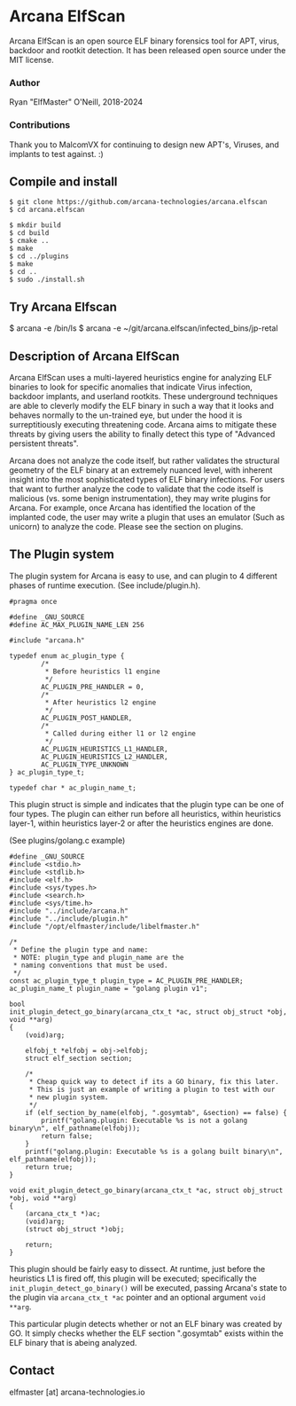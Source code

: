 # Arcana ElfScan

Arcana ElfScan is an open source ELF binary forensics tool for APT, virus,
backdoor and rootkit detection. It has been released open source under the MIT
license.

### Author

Ryan "ElfMaster" O'Neill, 2018-2024

### Contributions

Thank you to MalcomVX for continuing to design new APT's, Viruses, and implants
to test against. :)

## Compile and install

```
$ git clone https://github.com/arcana-technologies/arcana.elfscan
$ cd arcana.elfscan

$ mkdir build
$ cd build
$ cmake ..
$ make
$ cd ../plugins
$ make
$ cd ..
$ sudo ./install.sh
```

## Try Arcana Elfscan

$ arcana -e /bin/ls
$ arcana -e ~/git/arcana.elfscan/infected_bins/jp-retal

## Description of Arcana ElfScan

Arcana ElfScan uses a multi-layered heuristics engine for analyzing ELF
binaries to look for specific anomalies that indicate  Virus infection, backdoor
implants, and userland rootkits. These underground techniques are able to
cleverly modify the ELF binary in such a way that it looks and behaves normally
to the un-trained eye, but under the hood it is surreptitiously executing
threatening code. Arcana aims to mitigate these threats by giving users the
ability to finally detect this type of "Advanced persistent threats".

Arcana does not analyze the code itself, but rather validates the structural
geometry of the ELF binary at an extremely nuanced level, with inherent insight
into the most sophisticated types of ELF binary infections. For users that want
to further analyze the code to validate that the code itself is malicious (vs.
some benign instrumentation), they may write plugins for Arcana. For example,
once Arcana has identified the location of the implanted code, the user may
write a plugin that uses an emulator (Such as unicorn) to analyze the code.
Please see the section on plugins.

## The Plugin system

The plugin system for Arcana is easy to use, and can plugin to 4 different
phases of runtime execution. (See include/plugin.h). 

```
#pragma once

#define _GNU_SOURCE
#define AC_MAX_PLUGIN_NAME_LEN 256

#include "arcana.h"

typedef enum ac_plugin_type {
        /*
         * Before heuristics l1 engine
         */
        AC_PLUGIN_PRE_HANDLER = 0,
        /*
         * After heuristics l2 engine
         */
        AC_PLUGIN_POST_HANDLER,
        /*
         * Called during either l1 or l2 engine
         */
        AC_PLUGIN_HEURISTICS_L1_HANDLER,
        AC_PLUGIN_HEURISTICS_L2_HANDLER,
        AC_PLUGIN_TYPE_UNKNOWN
} ac_plugin_type_t;

typedef char * ac_plugin_name_t;
```

This plugin struct is simple and indicates that the plugin type can be one of
four types. The plugin can either run before all heuristics, within heuristics
layer-1, within heuristics layer-2 or after the heuristics engines are done.

(See plugins/golang.c example)

```
#define _GNU_SOURCE
#include <stdio.h>
#include <stdlib.h>
#include <elf.h>
#include <sys/types.h>
#include <search.h>
#include <sys/time.h>
#include "../include/arcana.h"
#include "../include/plugin.h"
#include "/opt/elfmaster/include/libelfmaster.h"

/*
 * Define the plugin type and name:
 * NOTE: plugin_type and plugin_name are the
 * naming conventions that must be used.
 */
const ac_plugin_type_t plugin_type = AC_PLUGIN_PRE_HANDLER;
ac_plugin_name_t plugin_name = "golang plugin v1";

bool
init_plugin_detect_go_binary(arcana_ctx_t *ac, struct obj_struct *obj, void **arg)
{
	(void)arg;

	elfobj_t *elfobj = obj->elfobj;
	struct elf_section section;

	/*
	 * Cheap quick way to detect if its a GO binary, fix this later.
	 * This is just an example of writing a plugin to test with our
	 * new plugin system.
	 */
	if (elf_section_by_name(elfobj, ".gosymtab", &section) == false) {
		printf("golang.plugin: Executable %s is not a golang binary\n", elf_pathname(elfobj));
		return false;
	}
	printf("golang.plugin: Executable %s is a golang built binary\n", elf_pathname(elfobj));
	return true;
}

void exit_plugin_detect_go_binary(arcana_ctx_t *ac, struct obj_struct *obj, void **arg)
{
	(arcana_ctx_t *)ac;
	(void)arg;
	(struct obj_struct *)obj;

	return;
}
```

This plugin should be fairly easy to dissect. At runtime, just before the
heuristics L1 is fired off, this plugin will be executed; specifically the
`init_plugin_detect_go_binary()` will be executed, passing Arcana's state
to the plugin via `arcana_ctx_t *ac` pointer and an optional argument
`void **arg`.

This particular plugin detects whether or not an ELF binary was created by GO.
It simply checks whether the ELF section ".gosymtab" exists within the ELF
binary that is abeing analyzed.


## Contact

elfmaster [at] arcana-technologies.io

